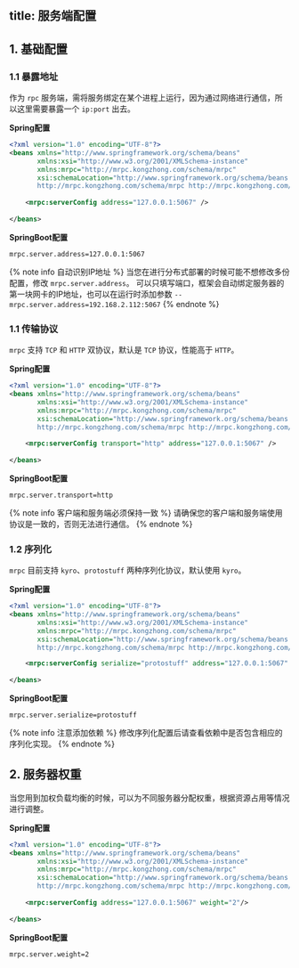 title: 服务端配置
------------

## 1. 基础配置

### 1.1 暴露地址

作为 `rpc` 服务端，需将服务绑定在某个进程上运行，因为通过网络进行通信，所以这里需要暴露一个 `ip:port` 出去。

**Spring配置**

```xml
<?xml version="1.0" encoding="UTF-8"?>
<beans xmlns="http://www.springframework.org/schema/beans"
       xmlns:xsi="http://www.w3.org/2001/XMLSchema-instance"
       xmlns:mrpc="http://mrpc.kongzhong.com/schema/mrpc"
       xsi:schemaLocation="http://www.springframework.org/schema/beans http://www.springframework.org/schema/beans/spring-beans.xsd
       http://mrpc.kongzhong.com/schema/mrpc http://mrpc.kongzhong.com/schema/mrpc.xsd">
    
    <mrpc:serverConfig address="127.0.0.1:5067" />
    
</beans>
```

**SpringBoot配置**

```properties
mrpc.server.address=127.0.0.1:5067
```

{% note info 自动识别IP地址 %}
当您在进行分布式部署的时候可能不想修改多份配置，修改 `mrpc.server.address`。
可以只填写端口，框架会自动绑定服务器的第一块网卡的IP地址，也可以在运行时添加参数 `--mrpc.server.address=192.168.2.112:5067`
{% endnote %}

### 1.1 传输协议

`mrpc` 支持 `TCP` 和 `HTTP` 双协议，默认是 `TCP` 协议，性能高于 `HTTP`。

**Spring配置**

```xml
<?xml version="1.0" encoding="UTF-8"?>
<beans xmlns="http://www.springframework.org/schema/beans"
       xmlns:xsi="http://www.w3.org/2001/XMLSchema-instance"
       xmlns:mrpc="http://mrpc.kongzhong.com/schema/mrpc"
       xsi:schemaLocation="http://www.springframework.org/schema/beans http://www.springframework.org/schema/beans/spring-beans.xsd
       http://mrpc.kongzhong.com/schema/mrpc http://mrpc.kongzhong.com/schema/mrpc.xsd">
    
    <mrpc:serverConfig transport="http" address="127.0.0.1:5067" />
    
</beans>
```

**SpringBoot配置**

```properties
mrpc.server.transport=http
```

{% note info 客户端和服务端必须保持一致 %}
请确保您的客户端和服务端使用协议是一致的，否则无法进行通信。
{% endnote %}

### 1.2 序列化

`mrpc` 目前支持 `kyro`、`protostuff` 两种序列化协议，默认使用 `kyro`。

**Spring配置**

```xml
<?xml version="1.0" encoding="UTF-8"?>
<beans xmlns="http://www.springframework.org/schema/beans"
       xmlns:xsi="http://www.w3.org/2001/XMLSchema-instance"
       xmlns:mrpc="http://mrpc.kongzhong.com/schema/mrpc"
       xsi:schemaLocation="http://www.springframework.org/schema/beans http://www.springframework.org/schema/beans/spring-beans.xsd
       http://mrpc.kongzhong.com/schema/mrpc http://mrpc.kongzhong.com/schema/mrpc.xsd">

    <mrpc:serverConfig serialize="protostuff" address="127.0.0.1:5067" />
       
</beans>
```

**SpringBoot配置**

```properties
mrpc.server.serialize=protostuff
```

{% note info 注意添加依赖 %}
修改序列化配置后请查看依赖中是否包含相应的序列化实现。
{% endnote %}

## 2. 服务器权重

当您用到加权负载均衡的时候，可以为不同服务器分配权重，根据资源占用等情况进行调整。

**Spring配置**

```xml
<?xml version="1.0" encoding="UTF-8"?>
<beans xmlns="http://www.springframework.org/schema/beans"
       xmlns:xsi="http://www.w3.org/2001/XMLSchema-instance"
       xmlns:mrpc="http://mrpc.kongzhong.com/schema/mrpc"
       xsi:schemaLocation="http://www.springframework.org/schema/beans http://www.springframework.org/schema/beans/spring-beans.xsd
       http://mrpc.kongzhong.com/schema/mrpc http://mrpc.kongzhong.com/schema/mrpc.xsd">
    
    <mrpc:serverConfig address="127.0.0.1:5067" weight="2"/>
    
</beans>
```

**SpringBoot配置**

```properties
mrpc.server.weight=2
```

